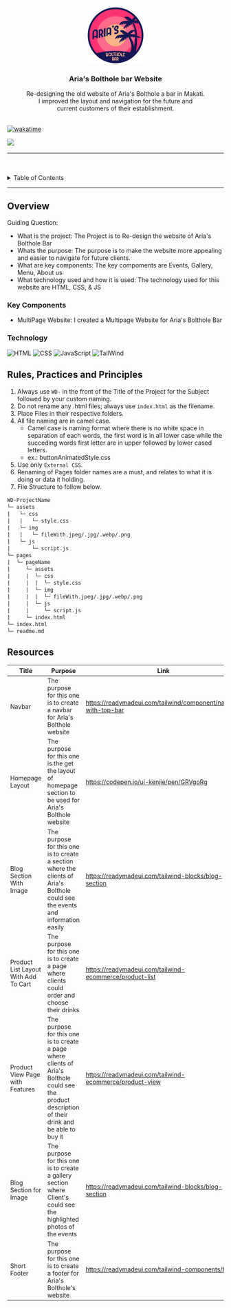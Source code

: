 <a name="readme-top">

<br/>

<br />
<div align="center">
  <a href="">
  <!-- TODO: If you want to add logo or banner you can add it here -->
    <img src="./assets/img/logo.png" alt="" width="130" height="130">
  </a>
<!-- TODO: Change Title to the name of the title of your Project -->
  <h3 align="center">Aria's Bolthole bar Website</h3>
</div>
<!-- TODO: Make a short description -->
<div align="center">
 Re-designing the old website of Aria's Bolthole a bar in Makati. <br> I improved the layout and navigation for the future and <br> current customers of their establishment.
</div>

<br />

[![wakatime](https://wakatime.com/badge/user/f3f2e7d6-375b-48da-ad04-bdf4fc126c9d/project/be14dc6f-2eca-4815-95eb-49cdf46899b3.svg)](https://wakatime.com/badge/user/f3f2e7d6-375b-48da-ad04-bdf4fc126c9d/project/be14dc6f-2eca-4815-95eb-49cdf46899b3)


<!-- TODO: Change the zyx-0314 into your github username  -->
<!-- TODO: Change the WD-Template-Project into the same name of your folder -->
![](https://visit-counter.vercel.app/counter.png?page=jewelrecalde/WD-Seatwork-Bar)


---

<br />
<br />

<!-- TODO: If you want to add more layers for your readme -->
<details>
 <summary>Table of Contents</summary>
<ol>
  <li>
    <a href="#Home">Home</a>
  </li>
  <li>
    <a href="#Events">Events</a>
  </li>
  <li>
    <a href="#Gallery">Gallery</a>
  </li>
  <li>
    <a href="#Aboutus">About Us</a>
  </li>
  <li>
    <a href="#Menu">Menu</a>
    <ul>
      <li><a href="#Cuervo">Cuervo</a></li>
      <li><a href="#Bacardi">Bacardi</a></li>
      <li><a href="#Jaigermeister">Jaigermeister</a></li>
    </ul>
  </li>
</ol>
</details>

---

## Overview

<!-- TODO: To be changed -->
<!-- The following are just sample -->

Guiding Question:
- What is the project: The Project is to Re-design the website of Aria's Bolthole Bar
- Whats the purpose: The purpose is to make the website more appealing and easier to navigate for future clients.
- What are key components: The key compoments are Events, Gallery, Menu, About us
- What technology used and how it is used: The technology used for this website are HTML, CSS, & JS 

### Key Components
<!-- TODO: List of Key Components -->
<!-- The following are just sample -->
- MultiPage Website: I created a Multipage Website for Aria's Bolthole Bar

### Technology
![HTML](https://img.shields.io/badge/HTML-E34F26?style=for-the-badge&logo=html5&logoColor=white)
![CSS](https://img.shields.io/badge/CSS-1572B6?style=for-the-badge&logo=css3&logoColor=white)
![JavaScript](https://img.shields.io/badge/JavaScript-F7DF1E?style=for-the-badge&logo=javascript&logoColor=white)
![TailWind](https://img.shields.io/badge/Tailwind_CSS-38B2AC?style=for-the-badge&logo=tailwind-css&logoColor=white)

## Rules, Practices and Principles
1. Always use `WD-` in the front of the Title of the Project for the Subject followed by your custom naming.
2. Do not rename any .html files; always use `index.html` as the filename.
3. Place Files in their respective folders.
4. All file naming are in camel case.
   - Camel case is naming format where there is no white space in separation of each words, the first word is in all lower case while the succeding words first letter are in upper followed by lower cased letters.
   - ex.: buttonAnimatedStyle.css
5. Use only `External CSS`.
6. Renaming of Pages folder names are a must, and relates to what it is doing or data it holding.
7. File Structure to follow below.

```
WD-ProjectName
└─ assets
|   └─ css
|   |   └─ style.css
|   └─ img
|   |   └─ fileWith.jpeg/.jpg/.webp/.png
|   └─ js
|       └─ script.js
└─ pages
|  └─ pageName
|     └─ assets
|     |  └─ css
|     |  |  └─ style.css
|     |  └─ img
|     |  |  └─ fileWith.jpeg/.jpg/.webp/.png
|     |  └─ js
|     |     └─ script.js
|     └─ index.html
└─ index.html
└─ readme.md
```

## Resources

<!-- TODO: Add References -->
| Title | Purpose | Link |
|-|-|-|
| Navbar | The purpose for this one is to create a navbar for Aria's Bolthole website |https://readymadeui.com/tailwind/component/navbar-with-top-bar |
| Homepage Layout | The purpose for this one is the get the layout of homepage section to be used for Aria's Bolthole website| https://codepen.io/ui-kenjie/pen/GRVgoRg |
| Blog Section With Image | The purpose for this one is to create a section where the clients of Aria's Bolthole could see the events and information easily | https://readymadeui.com/tailwind-blocks/blog-section |
| Product List Layout With Add To Cart | The purpose for this one is to create a page where clients could order and choose their drinks | https://readymadeui.com/tailwind-ecommerce/product-list
| Product View Page with Features | The purpose for this one is to create a page where clients of Aria's Bolthole could see the product description of their drink and be able to buy it | https://readymadeui.com/tailwind-ecommerce/product-view |
| Blog Section for Image | The purpose for this one is to create a gallery section where Client's could see the highlighted photos of the events | https://readymadeui.com/tailwind-blocks/blog-section |
| Short Footer | The purpose for this one is to create a footer for Aria's Bolthole's website | https://readymadeui.com/tailwind-components/footer |

